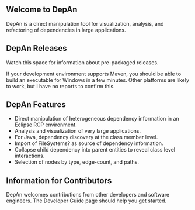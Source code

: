 ## Welcome to DepAn

DepAn is a direct manipulation tool for visualization, analysis, and refactoring of dependencies in large applications.

## DepAn Releases

Watch this space for information about pre-packaged releases.

If your development environment supports Maven, you should be able to build an executable for Windows in a few minutes. Other platforms are likely to work, but I have no reports to confirm this.

## DepAn Features

* Direct manipulation of heterogeneous dependency information in an Eclipse RCP environment.
* Analysis and visualization of very large applications.
* For Java, dependency discovery at the class member level.
* Import of FileSystems? as source of dependency information.
* Collapse child dependency into parent entities to reveal class level interactions.
* Selection of nodes by type, edge-count, and paths.

## Information for Contributors

DepAn welcomes contributions from other developers and software engineers. The Developer Guide page should help you get started.